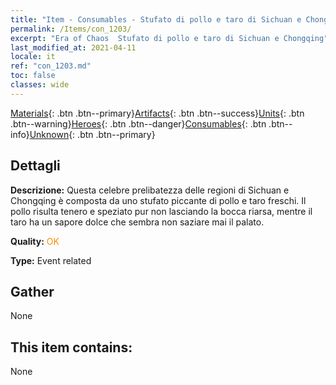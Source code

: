 ```yaml
---
title: "Item - Consumables - Stufato di pollo e taro di Sichuan e Chongqing"
permalink: /Items/con_1203/
excerpt: "Era of Chaos  Stufato di pollo e taro di Sichuan e Chongqing"
last_modified_at: 2021-04-11
locale: it
ref: "con_1203.md"
toc: false
classes: wide
---
```

 [Materials](/it/Items/){: .btn .btn--primary}[Artifacts](/it/Items/Artifacts/){: .btn .btn--success}[Units](/it/Items/Units/){: .btn .btn--warning}[Heroes](/it/Items/Heroes/){: .btn .btn--danger}[Consumables](/it/Items/Consumables/){: .btn .btn--info}[Unknown](/it/Items/Unknown/){: .btn .btn--primary}

## Dettagli
 **Descrizione:** Questa celebre prelibatezza delle regioni di Sichuan e Chongqing è composta da uno stufato piccante di pollo e taro freschi. Il pollo risulta tenero e speziato pur non lasciando la bocca riarsa, mentre il taro ha un sapore dolce che sembra non saziare mai il palato.

 **Quality:** <span style="color: #FF8C00">OK</span>

 **Type:** Event related

## Gather

  None

## This item contains:

  None

